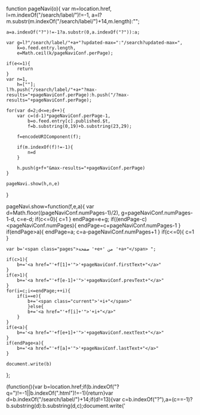 function pageNavi(o){
	var m=location.href,
		l=m.indexOf("/search/label/")!=-1,
		a=l?m.substr(m.indexOf("/search/label/")+14,m.length):"";
		
	a=a.indexOf("?")!=-1?a.substr(0,a.indexOf("?")):a;
	
	var g=l?"/search/label/"+a+"?updated-max=":"/search?updated-max=",
		k=o.feed.entry.length,
		e=Math.ceil(k/pageNaviConf.perPage);
	
	if(e<=1){
		return
	}
	var n=1,
		h=[""];
	l?h.push("/search/label/"+a+"?max-results="+pageNaviConf.perPage):h.push("/?max-results="+pageNaviConf.perPage);
	
	for(var d=2;d<=e;d++){
		var c=(d-1)*pageNaviConf.perPage-1,
			b=o.feed.entry[c].published.$t,
			f=b.substring(0,19)+b.substring(23,29);
			
		f=encodeURIComponent(f);
		
		if(m.indexOf(f)!=-1){
			n=d
		}
		
		h.push(g+f+"&max-results="+pageNaviConf.perPage)
	}
	
	pageNavi.show(h,n,e)
}

pageNavi.show=function(f,e,a){
	var d=Math.floor((pageNaviConf.numPages-1)/2),
		g=pageNaviConf.numPages-1-d,
		c=e-d;
	if(c<=0){
		c=1
	}
	endPage=e+g;
	if((endPage-c)<pageNaviConf.numPages){
		endPage=c+pageNaviConf.numPages-1
	}
	if(endPage>a){
		endPage=a;
		c=a-pageNaviConf.numPages+1
	}
	if(c<=0){
		c=1
	}
	
	var b='<span class="pages">صفحة '+e+' من '+a+"</span> ";
	
	if(c>1){
		b+='<a href="'+f[1]+'">'+pageNaviConf.firstText+"</a>"
	}
	if(e>1){
		b+='<a href="'+f[e-1]+'">'+pageNaviConf.prevText+"</a>"
	}
	for(i=c;i<=endPage;++i){
		if(i==e){
			b+='<span class="current">'+i+"</span>"
			}else{
			b+='<a href="'+f[i]+'">'+i+"</a>"
		}
	}
	if(e<a){
		b+='<a href="'+f[e+1]+'">'+pageNaviConf.nextText+"</a>"
	}
	if(endPage<a){
		b+='<a href="'+f[a]+'">'+pageNaviConf.lastText+"</a>"
	}
	
	document.write(b)
};
	
(function(){var b=location.href;if(b.indexOf("?q=")!=-1||b.indexOf(".html")!=-1){return}var d=b.indexOf("/search/label/")+14;if(d!=13){var c=b.indexOf("?"),a=(c==-1)?b.substring(d):b.substring(d,c);document.write('<script type="text/javascript" src="/feeds/posts/summary/-/'+a+'?alt=json-in-script&callback=pageNavi&max-results=99999"><\/script>')}else{document.write('<script type="text/javascript" src="/feeds/posts/summary?alt=json-in-script&callback=pageNavi&max-results=99999"><\/script>')}})();

